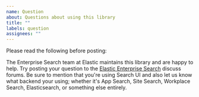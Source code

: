 ```yaml
---
name: Question
about: Questions about using this library
title: ""
labels: question
assignees: ""
---
```


Please read the following before posting:

The Enterprise Search team at Elastic maintains this library and are happy to help. Try posting your question to the [Elastic Enterprise Search](https://discuss.elastic.co/c/enterprise-search/84) discuss forums. Be sure to mention that you're using Search UI and also let us know what backend your using; whether it's App Search, Site Search, Workplace Search, Elasticsearch, or something else entirely.
